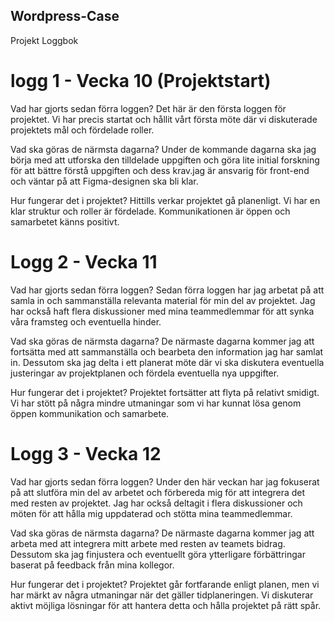 ##  Wordpress-Case

Projekt Loggbok
# logg 1 - Vecka 10 (Projektstart)
 
Vad har gjorts sedan förra loggen?
Det här är den första loggen för projektet. Vi har precis startat och hållit vårt första möte där vi diskuterade projektets mål och fördelade roller.

Vad ska göras de närmsta dagarna?
Under de kommande dagarna ska jag börja med att utforska den tilldelade uppgiften och göra lite initial forskning för att bättre förstå uppgiften och dess krav.jag är ansvarig för front-end och väntar på att Figma-designen ska bli klar.

Hur fungerar det i projektet?
Hittills verkar projektet gå planenligt. Vi har en klar struktur och roller är fördelade. Kommunikationen är öppen och samarbetet känns positivt.

 # Logg 2 - Vecka 11
 
Vad har gjorts sedan förra loggen?
Sedan förra loggen har jag arbetat på att samla in och sammanställa relevanta material för min del av projektet. Jag har också haft flera diskussioner med mina teammedlemmar för att synka våra framsteg och eventuella hinder.

Vad ska göras de närmsta dagarna?
De närmaste dagarna kommer jag att fortsätta med att sammanställa och bearbeta den information jag har samlat in. Dessutom ska jag delta i ett planerat möte där vi ska diskutera eventuella justeringar av projektplanen och fördela eventuella nya uppgifter.

Hur fungerar det i projektet?
Projektet fortsätter att flyta på relativt smidigt. Vi har stött på några mindre utmaningar som vi har kunnat lösa genom öppen kommunikation och samarbete.

# Logg 3 - Vecka 12

Vad har gjorts sedan förra loggen?
Under den här veckan har jag fokuserat på att slutföra min del av arbetet och förbereda mig för att integrera det med resten av projektet. Jag har också deltagit i flera diskussioner och möten för att hålla mig uppdaterad och stötta mina teammedlemmar.

Vad ska göras de närmsta dagarna?
De närmaste dagarna kommer jag att arbeta med att integrera mitt arbete med resten av teamets bidrag. Dessutom ska jag finjustera och eventuellt göra ytterligare förbättringar baserat på feedback från mina kollegor.

Hur fungerar det i projektet?
Projektet går fortfarande enligt planen, men vi har märkt av några utmaningar när det gäller tidplaneringen. Vi diskuterar aktivt möjliga lösningar för att hantera detta och hålla projektet på rätt spår.

